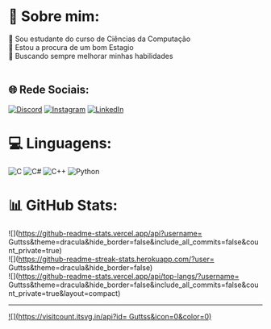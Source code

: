 # 💫 Sobre mim:
🔭 Sou estudante do curso de Ciências da Computação<br>👯 Estou a procura de um bom Estagio <br>🤝 Buscando sempre melhorar minhas habilidades<br><br>


## 🌐 Rede Sociais:
[![Discord](https://img.shields.io/badge/Discord-%237289DA.svg?logo=discord&logoColor=white)](https://discord.gg/ghF_) [![Instagram](https://img.shields.io/badge/Instagram-%23E4405F.svg?logo=Instagram&logoColor=white)](https://instagram.com/@gutssz_) [![LinkedIn](https://img.shields.io/badge/LinkedIn-%230077B5.svg?logo=linkedin&logoColor=white)](https://linkedin.com/in/https://www.linkedin.com/in/gustavo-santos-17464021b/) 

# 💻 Linguagens:
![C](https://img.shields.io/badge/c-%2300599C.svg?style=for-the-badge&logo=c&logoColor=white) ![C#](https://img.shields.io/badge/c%23-%23239120.svg?style=for-the-badge&logo=c-sharp&logoColor=white) ![C++](https://img.shields.io/badge/c++-%2300599C.svg?style=for-the-badge&logo=c%2B%2B&logoColor=white) ![Python](https://img.shields.io/badge/python-3670A0?style=for-the-badge&logo=python&logoColor=ffdd54)
# 📊 GitHub Stats:
![](https://github-readme-stats.vercel.app/api?username= Guttss&theme=dracula&hide_border=false&include_all_commits=false&count_private=true)<br/>
![](https://github-readme-streak-stats.herokuapp.com/?user= Guttss&theme=dracula&hide_border=false)<br/>
![](https://github-readme-stats.vercel.app/api/top-langs/?username= Guttss&theme=dracula&hide_border=false&include_all_commits=false&count_private=true&layout=compact)

---
[![](https://visitcount.itsvg.in/api?id= Guttss&icon=0&color=0)](https://visitcount.itsvg.in)

<!-- Proudly created with GPRM ( https://gprm.itsvg.in ) -->

